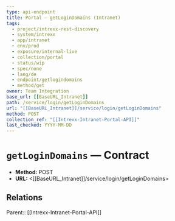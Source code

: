 ```yaml
---
type: api-endpoint
title: Portal — getLoginDomains (Intranet)
tags:
  - project/intrexx-rest-discovery
  - system/intrexx
  - app/intranet
  - env/prod
  - exposure/internal-live
  - collection/portal
  - status/wip
  - spec/none
  - lang/de
  - endpoint/getlogindomains
  - method/get
owner: Team Integration
base_url: [[BaseURL_Intranet]]
path: /service/login/getLoginDomains
url: "[[BaseURL_Intranet]]/service/login/getLoginDomains"
method: POST
collection_ref: "[[Intrexx-Intranet-Portal-API]]"
last_checked: YYYY-MM-DD
---
```


# `getLoginDomains` — Contract
- **Method:** POST
- **URL:** <[[BaseURL_Intranet]]/service/login/getLoginDomains>

## Relations
Parent:: [[Intrexx-Intranet-Portal-API]]
